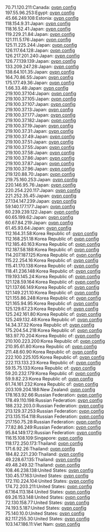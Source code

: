 70.71.120.211:Canada: [ovpn config](vpn/70_71_120_211.ovpn)  
197.55.96.253:Egypt: [ovpn config](vpn/197_55_96_253.ovpn)  
45.66.249.108:Estonia: [ovpn config](vpn/45_66_249_108.ovpn)  
118.154.9.31:Japan: [ovpn config](vpn/118_154_9_31.ovpn)  
118.16.52.41:Japan: [ovpn config](vpn/118_16_52_41.ovpn)  
119.229.21.84:Japan: [ovpn config](vpn/119_229_21_84.ovpn)  
121.111.5.176:Japan: [ovpn config](vpn/121_111_5_176.ovpn)  
125.11.225.244:Japan: [ovpn config](vpn/125_11_225_244.ovpn)  
126.117.64.128:Japan: [ovpn config](vpn/126_117_64_128.ovpn)  
126.217.201.240:Japan: [ovpn config](vpn/126_217_201_240.ovpn)  
126.77.139.139:Japan: [ovpn config](vpn/126_77_139_139.ovpn)  
133.209.247.28:Japan: [ovpn config](vpn/133_209_247_28.ovpn)  
138.64.101.35:Japan: [ovpn config](vpn/138_64_101_35.ovpn)  
164.70.86.55:Japan: [ovpn config](vpn/164_70_86_55.ovpn)  
175.177.49.36:Japan: [ovpn config](vpn/175_177_49_36.ovpn)  
1.66.33.48:Japan: [ovpn config](vpn/1_66_33_48.ovpn)  
219.100.37.104:Japan: [ovpn config](vpn/219_100_37_104.ovpn)  
219.100.37.105:Japan: [ovpn config](vpn/219_100_37_105.ovpn)  
219.100.37.107:Japan: [ovpn config](vpn/219_100_37_107.ovpn)  
219.100.37.13:Japan: [ovpn config](vpn/219_100_37_13.ovpn)  
219.100.37.177:Japan: [ovpn config](vpn/219_100_37_177.ovpn)  
219.100.37.182:Japan: [ovpn config](vpn/219_100_37_182.ovpn)  
219.100.37.19:Japan: [ovpn config](vpn/219_100_37_19.ovpn)  
219.100.37.31:Japan: [ovpn config](vpn/219_100_37_31.ovpn)  
219.100.37.49:Japan: [ovpn config](vpn/219_100_37_49.ovpn)  
219.100.37.51:Japan: [ovpn config](vpn/219_100_37_51.ovpn)  
219.100.37.55:Japan: [ovpn config](vpn/219_100_37_55.ovpn)  
219.100.37.58:Japan: [ovpn config](vpn/219_100_37_58.ovpn)  
219.100.37.86:Japan: [ovpn config](vpn/219_100_37_86.ovpn)  
219.100.37.87:Japan: [ovpn config](vpn/219_100_37_87.ovpn)  
219.100.37.96:Japan: [ovpn config](vpn/219_100_37_96.ovpn)  
219.120.88.70:Japan: [ovpn config](vpn/219_120_88_70.ovpn)  
219.75.160.253:Japan: [ovpn config](vpn/219_75_160_253.ovpn)  
220.146.95.76:Japan: [ovpn config](vpn/220_146_95_76.ovpn)  
220.254.220.117:Japan: [ovpn config](vpn/220_254_220_117.ovpn)  
221.252.35.45:Japan: [ovpn config](vpn/221_252_35_45.ovpn)  
27.134.147.239:Japan: [ovpn config](vpn/27_134_147_239.ovpn)  
59.140.177.177:Japan: [ovpn config](vpn/59_140_177_177.ovpn)  
60.239.239.122:Japan: [ovpn config](vpn/60_239_239_122.ovpn)  
60.65.199.62:Japan: [ovpn config](vpn/60_65_199_62.ovpn)  
60.67.84.219:Japan: [ovpn config](vpn/60_67_84_219.ovpn)  
61.45.93.64:Japan: [ovpn config](vpn/61_45_93_64.ovpn)  
112.164.31.58:Korea Republic of: [ovpn config](vpn/112_164_31_58.ovpn)  
112.168.251.18:Korea Republic of: [ovpn config](vpn/112_168_251_18.ovpn)  
112.185.40.163:Korea Republic of: [ovpn config](vpn/112_185_40_163.ovpn)  
112.187.58.188:Korea Republic of: [ovpn config](vpn/112_187_58_188.ovpn)  
114.207.187.125:Korea Republic of: [ovpn config](vpn/114_207_187_125.ovpn)  
115.22.254.16:Korea Republic of: [ovpn config](vpn/115_22_254_16.ovpn)  
115.41.170.138:Korea Republic of: [ovpn config](vpn/115_41_170_138.ovpn)  
118.41.236.148:Korea Republic of: [ovpn config](vpn/118_41_236_148.ovpn)  
119.193.145.24:Korea Republic of: [ovpn config](vpn/119_193_145_24.ovpn)  
121.128.59.164:Korea Republic of: [ovpn config](vpn/121_128_59_164.ovpn)  
121.137.66.149:Korea Republic of: [ovpn config](vpn/121_137_66_149.ovpn)  
121.149.221.10:Korea Republic of: [ovpn config](vpn/121_149_221_10.ovpn)  
121.155.86.248:Korea Republic of: [ovpn config](vpn/121_155_86_248.ovpn)  
121.165.94.95:Korea Republic of: [ovpn config](vpn/121_165_94_95.ovpn)  
125.129.67.23:Korea Republic of: [ovpn config](vpn/125_129_67_23.ovpn)  
125.242.161.80:Korea Republic of: [ovpn config](vpn/125_242_161_80.ovpn)  
125.249.132.48:Korea Republic of: [ovpn config](vpn/125_249_132_48.ovpn)  
14.34.37.32:Korea Republic of: [ovpn config](vpn/14_34_37_32.ovpn)  
175.204.54.218:Korea Republic of: [ovpn config](vpn/175_204_54_218.ovpn)  
183.97.70.204:Korea Republic of: [ovpn config](vpn/183_97_70_204.ovpn)  
210.100.223.200:Korea Republic of: [ovpn config](vpn/210_100_223_200.ovpn)  
210.95.61.80:Korea Republic of: [ovpn config](vpn/210_95_61_80.ovpn)  
211.48.60.90:Korea Republic of: [ovpn config](vpn/211_48_60_90.ovpn)  
222.100.225.105:Korea Republic of: [ovpn config](vpn/222_100_225_105.ovpn)  
222.113.133.23:Korea Republic of: [ovpn config](vpn/222_113_133_23.ovpn)  
59.15.75.133:Korea Republic of: [ovpn config](vpn/59_15_75_133.ovpn)  
59.20.232.179:Korea Republic of: [ovpn config](vpn/59_20_232_179.ovpn)  
59.9.82.23:Korea Republic of: [ovpn config](vpn/59_9_82_23.ovpn)  
61.74.161.232:Korea Republic of: [ovpn config](vpn/61_74_161_232.ovpn)  
203.109.204.188:New Zealand: [ovpn config](vpn/203_109_204_188.ovpn)  
178.163.92.66:Russian Federation: [ovpn config](vpn/178_163_92_66.ovpn)  
178.49.110.198:Russian Federation: [ovpn config](vpn/178_49_110_198.ovpn)  
188.232.203.0:Russian Federation: [ovpn config](vpn/188_232_203_0.ovpn)  
213.129.37.253:Russian Federation: [ovpn config](vpn/213_129_37_253.ovpn)  
213.135.154.118:Russian Federation: [ovpn config](vpn/213_135_154_118.ovpn)  
217.150.75.28:Russian Federation: [ovpn config](vpn/217_150_75_28.ovpn)  
77.82.86.249:Russian Federation: [ovpn config](vpn/77_82_86_249.ovpn)  
95.84.149.172:Russian Federation: [ovpn config](vpn/95_84_149_172.ovpn)  
116.15.108.109:Singapore: [ovpn config](vpn/116_15_108_109.ovpn)  
118.172.250.173:Thailand: [ovpn config](vpn/118_172_250_173.ovpn)  
171.6.92.26:Thailand: [ovpn config](vpn/171_6_92_26.ovpn)  
184.82.221.230:Thailand: [ovpn config](vpn/184_82_221_230.ovpn)  
49.228.67.135:Thailand: [ovpn config](vpn/49_228_67_135.ovpn)  
49.48.249.32:Thailand: [ovpn config](vpn/49_48_249_32.ovpn)  
108.46.238.138:United States: [ovpn config](vpn/108_46_238_138.ovpn)  
130.45.17.163:United States: [ovpn config](vpn/130_45_17_163.ovpn)  
172.110.224.104:United States: [ovpn config](vpn/172_110_224_104.ovpn)  
174.72.203.211:United States: [ovpn config](vpn/174_72_203_211.ovpn)  
67.164.113.184:United States: [ovpn config](vpn/67_164_113_184.ovpn)  
69.26.153.148:United States: [ovpn config](vpn/69_26_153_148.ovpn)  
72.130.158.77:United States: [ovpn config](vpn/72_130_158_77.ovpn)  
74.193.5.187:United States: [ovpn config](vpn/74_193_5_187.ovpn)  
75.140.10.0:United States: [ovpn config](vpn/75_140_10_0.ovpn)  
82.117.255.30:United States: [ovpn config](vpn/82_117_255_30.ovpn)  
103.147.186.11:Viet Nam: [ovpn config](vpn/103_147_186_11.ovpn)  
